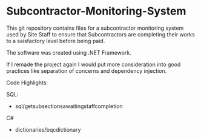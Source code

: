 # Subcontractor-Monitoring-System

This git repository contains files for a subcontractor monitoring system used by Site Staff to ensure that Subcontractors are completing their works to a saisfactory level before being paid.

The software was created using .NET Framework. 

If I remade the project again I would put more consideration into good practices like separation of concerns and dependency injection.

Code Highlights:

SQL:
- sql/getsubsectionsawaitingstaffcompletion

C#
- dictionaries/bqcdictionary

